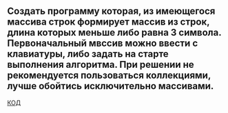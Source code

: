 ## Создать программу которая, из имеющегося массива строк формирует массив из строк, длина которых меньше либо равна 3 символа. Первоначальный мвссив можно ввести с клавиатуры, либо задать на старте выполнения алгоритма. При решении не рекомендуется пользоваться коллекциями, лучше обойтись исключительно массивами.
[КОД](Program.cs)